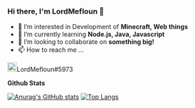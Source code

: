 ### Hi there, I'm LordMefloun 👋
- 👀 I’m interested in Development of **Minecraft, Web things**
- 🌱 I’m currently learning **Node.js, Java, Javascript**
- 💞️ I’m looking to collaborate on **something big!**
- 📫 How to reach me ...

<img alt="Discord" width="21px" src="https://raw.githubusercontent.com/anuraghazra/anuraghazra/master/assets/discord-round.svg" />LordMefloun#5973


**Github Stats**

[![Anurag's GitHub stats](https://github-readme-stats.vercel.app/api?username=LordMefloun&theme=radical)](https://github.com/anuraghazra/github-readme-stats)
[![Top Langs](https://github-readme-stats.vercel.app/api/top-langs/?username=LordMefloun&langs_count=8&theme=radical)](https://github.com/anuraghazra/github-readme-stats)


